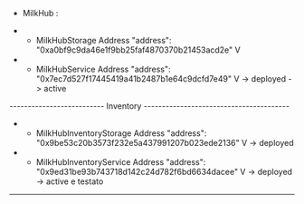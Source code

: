 

- MilkHub : 

* - MilkHubStorage Address
"address": "0xa0bf9c9da46e1f9bb25faf4870370b21453acd2e" V

* - MilkHubService Address
"address": "0x7ec7d527f17445419a41b2487b1e64c9dcfd7e49" V -> deployed -> active 

-------------------------- Inventory ----------------------------------------


* - MilkHubInventoryStorage Address
"address": "0x9be53c20b3573f232e5a437991207b023ede2136" V -> deployed 

* - MilkHubInventoryService Address
"address": "0x9ed31be93b743718d142c24d782f6bd6634dacee" V -> deployed -> active e testato 


-----------------------------------------------------------------------------